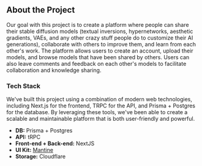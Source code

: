 
## About the Project

Our goal with this project is to create a platform where people can share their stable diffusion models (textual inversions, hypernetworks, aesthetic
gradients, VAEs, and any other crazy stuff people do to customize their AI generations), collaborate with others to improve them, and learn from each
other's work. The platform allows users to create an account, upload their models, and browse models that have been shared by others. Users can also
leave comments and feedback on each other's models to facilitate collaboration and knowledge sharing.

### Tech Stack

We've built this project using a combination of modern web technologies, including Next.js for the frontend, TRPC for the API, and Prisma + Postgres
for the database. By leveraging these tools, we've been able to create a scalable and maintainable platform that is both user-friendly and powerful.

- **DB:** Prisma + Postgres
- **API:** tRPC
- **Front-end + Back-end:** NextJS
- **UI Kit:** [Mantine](https://mantine.dev/)
- **Storage:** Cloudflare
 